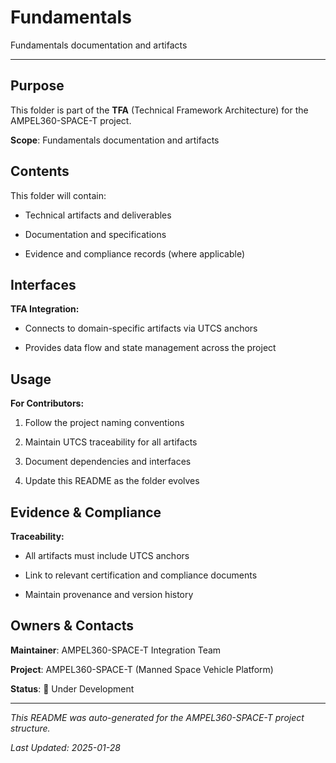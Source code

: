 # Fundamentals

Fundamentals documentation and artifacts

---

## Purpose

This folder is part of the **TFA** (Technical Framework Architecture) for the AMPEL360-SPACE-T project.


**Scope**: Fundamentals documentation and artifacts


## Contents

This folder will contain:

- Technical artifacts and deliverables

- Documentation and specifications

- Evidence and compliance records (where applicable)


## Interfaces

**TFA Integration:**

- Connects to domain-specific artifacts via UTCS anchors

- Provides data flow and state management across the project


## Usage

**For Contributors:**

1. Follow the project naming conventions

2. Maintain UTCS traceability for all artifacts

3. Document dependencies and interfaces

4. Update this README as the folder evolves


## Evidence & Compliance

**Traceability:**

- All artifacts must include UTCS anchors

- Link to relevant certification and compliance documents

- Maintain provenance and version history


## Owners & Contacts

**Maintainer**: AMPEL360-SPACE-T Integration Team

**Project**: AMPEL360-SPACE-T (Manned Space Vehicle Platform)

**Status**: 🚧 Under Development


---


*This README was auto-generated for the AMPEL360-SPACE-T project structure.*

*Last Updated: 2025-01-28*

